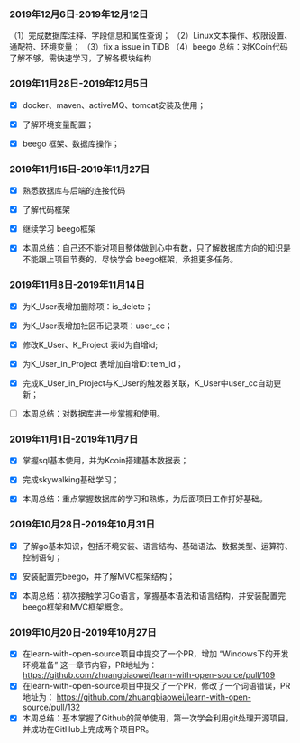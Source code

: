 ### 2019年12月6日-2019年12月12日

（1）完成数据库注释、字段信息和属性查询；
（2）Linux文本操作、权限设置、通配符、环境变量；
（3）fix a issue in TiDB
（4）beego
总结：对KCoin代码了解不够，需快速学习，了解各模块结构

### 2019年11月28日-2019年12月5日

- [x] docker、maven、activeMQ、tomcat安装及使用；
- [x] 了解环境变量配置；
- [x] beego 框架、数据库操作；



### 2019年11月15日-2019年11月27日

- [x] 熟悉数据库与后端的连接代码
- [x] 了解代码框架
- [x] 继续学习 beego框架
- [x] 本周总结：自己还不能对项目整体做到心中有数，只了解数据库方向的知识是不能跟上项目节奏的，尽快学会    beego框架，承担更多任务。



### 2019年11月8日-2019年11月14日

- [x] 为K_User表增加删除项：is_delete；
- [x] 为K_User表增加社区币记录项：user_cc；
- [x] 修改K_User、K_Project 表id为自增id;
- [x] 为K_User_in_Project 表增加自增ID:item_id；
- [x] 完成K_User_in_Project与K_User的触发器关联，K_User中user_cc自动更新；
- [ ] 本周总结：对数据库进一步掌握和使用。



### 2019年11月1日-2019年11月7日

- [x] 掌握sql基本使用，并为Kcoin搭建基本数据表；
- [x] 完成skywalking基础学习；
- [x] 本周总结：重点掌握数据库的学习和熟练，为后面项目工作打好基础。



### 2019年10月28日-2019年10月31日

- [x] 了解go基本知识，包括环境安装、语言结构、基础语法、数据类型、运算符、控制语句；
- [x] 安装配置完beego，并了解MVC框架结构；
- [x] 本周总结：初次接触学习Go语言，掌握基本语法和语言结构，并安装配置完beego框架和MVC框架概念。





### 2019年10月20日-2019年10月27日

- [x] 在learn-with-open-source项目中提交了一个PR，增加 “Windows下的开发环境准备” 这一章节内容，PR地址为： https://github.com/zhuangbiaowei/learn-with-open-source/pull/109 
- [x] 在learn-with-open-source项目中提交了一个PR，修改了一个词语错误，PR地址为： https://github.com/zhuangbiaowei/learn-with-open-source/pull/132 
- [x] 本周总结：基本掌握了Github的简单使用，第一次学会利用git处理开源项目，并成功在GitHub上完成两个项目PR。